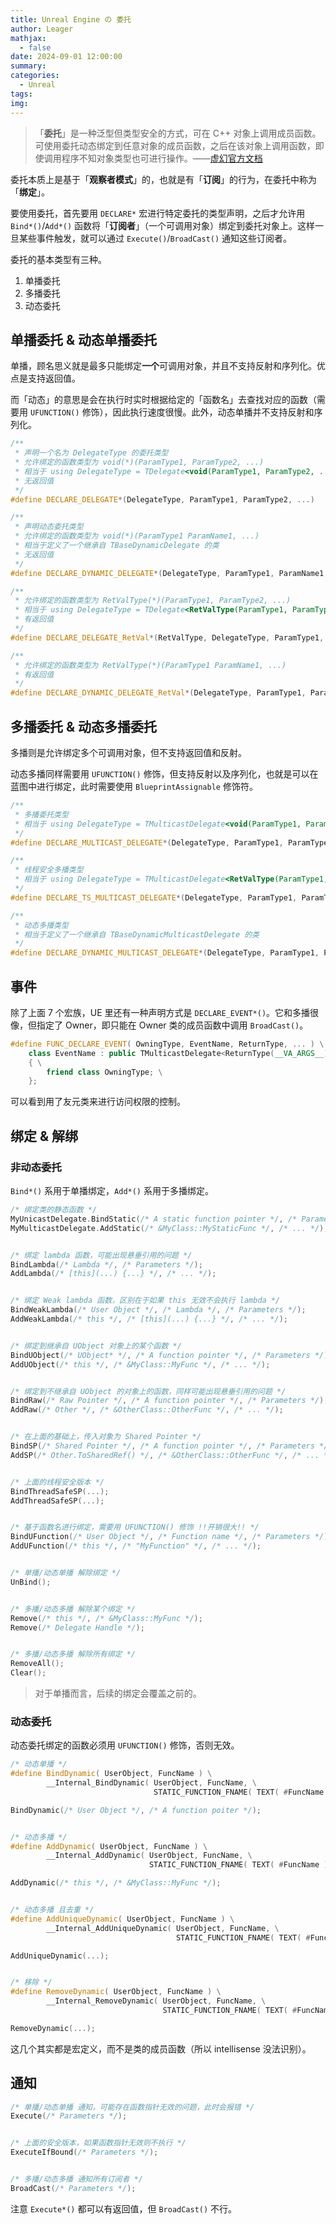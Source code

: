 ```yaml
---
title: Unreal Engine の 委托
author: Leager
mathjax:
  - false
date: 2024-09-01 12:00:00
summary:
categories:
  - Unreal
tags:
img:
---
```


> 「**委托**」是一种泛型但类型安全的方式，可在 C++ 对象上调用成员函数。可使用委托动态绑定到任意对象的成员函数，之后在该对象上调用函数，即使调用程序不知对象类型也可进行操作。——[虚幻官方文档](https://dev.epicgames.com/documentation/zh-cn/unreal-engine/delegates-and-lamba-functions-in-unreal-engine)

<!-- more -->

委托本质上是基于「**观察者模式**」的，也就是有「**订阅**」的行为，在委托中称为「**绑定**」。

要使用委托，首先要用 `DECLARE*` 宏进行特定委托的类型声明，之后才允许用 `Bind*()`/`Add*()` 函数将「**订阅者**」（一个可调用对象）绑定到委托对象上。这样一旦某些事件触发，就可以通过 `Execute()`/`BroadCast()` 通知这些订阅者。

委托的基本类型有三种。

1. 单播委托
2. 多播委托
3. 动态委托

## 单播委托 & 动态单播委托

单播，顾名思义就是最多只能绑定**一个**可调用对象，并且不支持反射和序列化。优点是支持返回值。

而「动态」的意思是会在执行时实时根据给定的「函数名」去查找对应的函数（需要用 `UFUNCTION()` 修饰），因此执行速度很慢。此外，动态单播并不支持反射和序列化。

```cpp 单播委托
/**
 * 声明一个名为 DelegateType 的委托类型
 * 允许绑定的函数类型为 void(*)(ParamType1, ParamType2, ...)
 * 相当于 using DelegateType = TDelegate<void(ParamType1, ParamType2, ...)>;
 * 无返回值
 */
#define DECLARE_DELEGATE*(DelegateType, ParamType1, ParamType2, ...)

/**
 * 声明动态委托类型
 * 允许绑定的函数类型为 void(*)(ParamType1 ParamName1, ...)
 * 相当于定义了一个继承自 TBaseDynamicDelegate 的类
 * 无返回值
 */
#define DECLARE_DYNAMIC_DELEGATE*(DelegateType, ParamType1, ParamName1, ...)

/**
 * 允许绑定的函数类型为 RetValType(*)(ParamType1, ParamType2, ...)
 * 相当于 using DelegateType = TDelegate<RetValType(ParamType1, ParamType2, ...)>;
 * 有返回值
 */
#define DECLARE_DELEGATE_RetVal*(RetValType, DelegateType, ParamType1, ParamType2, ...)

/**
 * 允许绑定的函数类型为 RetValType(*)(ParamType1 ParamName1, ...)
 * 有返回值
 */
#define DECLARE_DYNAMIC_DELEGATE_RetVal*(DelegateType, ParamType1, ParamName1, ...)
```

## 多播委托 & 动态多播委托

多播则是允许绑定多个可调用对象，但不支持返回值和反射。

动态多播同样需要用 `UFUNCTION()` 修饰，但支持反射以及序列化，也就是可以在蓝图中进行绑定，此时需要使用 `BlueprintAssignable` 修饰符。

```cpp 多播委托
/**
 * 多播委托类型
 * 相当于 using DelegateType = TMulticastDelegate<void(ParamType1, ParamType2, ...)>;
 */
#define DECLARE_MULTICAST_DELEGATE*(DelegateType, ParamType1, ParamType2, ...)

/**
 * 线程安全多播类型
 * 相当于 using DelegateType = TMulticastDelegate<RetValType(ParamType1, ParamType2, ...)， FDefaultTSDelegateUserPolicy>;
 */
#define DECLARE_TS_MULTICAST_DELEGATE*(DelegateType, ParamType1, ParamType2, ...)

/**
 * 动态多播类型
 * 相当于定义了一个继承自 TBaseDynamicMulticastDelegate 的类
 */
#define DECLARE_DYNAMIC_MULTICAST_DELEGATE*(DelegateType, ParamType1, ParamName1, ...)
```

## 事件

除了上面 7 个宏族，UE 里还有一种声明方式是 `DECLARE_EVENT*()`。它和多播很像，但指定了 Owner，即只能在 Owner 类的成员函数中调用 `BroadCast()`。

```cpp EVENT 委托源码
#define FUNC_DECLARE_EVENT( OwningType, EventName, ReturnType, ... ) \
	class EventName : public TMulticastDelegate<ReturnType(__VA_ARGS__)> \
	{ \
		friend class OwningType; \
	};
```

可以看到用了友元类来进行访问权限的控制。

## 绑定 & 解绑

### 非动态委托

`Bind*()` 系用于单播绑定，`Add*()` 系用于多播绑定。

```cpp 非动态委托
/* 绑定类的静态函数 */
MyUnicastDelegate.BindStatic(/* A static function pointer */, /* Parameters */);
MyMulticastDelegate.AddStatic(/* &MyClass::MyStaticFunc */, /* ... */);


/* 绑定 lambda 函数，可能出现悬垂引用的问题 */
BindLambda(/* Lambda */, /* Parameters */);
AddLambda(/* [this](...) {...} */, /* ... */);


/* 绑定 Weak lambda 函数，区别在于如果 this 无效不会执行 lambda */
BindWeakLambda(/* User Object */, /* Lambda */, /* Parameters */);
AddWeakLambda(/* this */, /* [this](...) {...} */, /* ... */);


/* 绑定到继承自 UObject 对象上的某个函数 */
BindUObject(/* UObject* */, /* A function pointer */, /* Parameters */);
AddUObject(/* this */, /* &MyClass::MyFunc */, /* ... */);


/* 绑定到不继承自 UObject 的对象上的函数，同样可能出现悬垂引用的问题 */
BindRaw(/* Raw Pointer */, /* A function pointer */, /* Parameters */);
AddRaw(/* Other */, /* &OtherClass::OtherFunc */, /* ... */);


/* 在上面的基础上，传入对象为 Shared Pointer */
BindSP(/* Shared Pointer */, /* A function pointer */, /* Parameters */);
AddSP(/* Other.ToSharedRef() */, /* &OtherClass::OtherFunc */, /* ... */);


/* 上面的线程安全版本 */
BindThreadSafeSP(...);
AddThreadSafeSP(...);


/* 基于函数名进行绑定，需要用 UFUNCTION() 修饰 !!开销很大!! */
BindUFunction(/* User Object */, /* Function name */, /* Parameters */);
AddUFunction(/* this */, /* "MyFunction" */, /* ... */);


/* 单播/动态单播 解除绑定 */
UnBind();


/* 多播/动态多播 解除某个绑定 */
Remove(/* this */, /* &MyClass::MyFunc */);
Remove(/* Delegate Handle */);


/* 多播/动态多播 解除所有绑定 */
RemoveAll();
Clear();
```

> 对于单播而言，后续的绑定会覆盖之前的。

### 动态委托

动态委托绑定的函数必须用 `UFUNCTION()` 修饰，否则无效。

```cpp 动态委托
/* 动态单播 */
#define BindDynamic( UserObject, FuncName ) \
        __Internal_BindDynamic( UserObject, FuncName, \
                                STATIC_FUNCTION_FNAME( TEXT( #FuncName ) ) )

BindDynamic(/* User Object */, /* A function poiter */);


/* 动态多播 */
#define AddDynamic( UserObject, FuncName ) \
        __Internal_AddDynamic( UserObject, FuncName, \
                               STATIC_FUNCTION_FNAME( TEXT( #FuncName ) ) )

AddDynamic(/* this */, /* &MyClass::MyFunc */);


/* 动态多播 且去重 */
#define AddUniqueDynamic( UserObject, FuncName ) \
        __Internal_AddUniqueDynamic( UserObject, FuncName, \
                                     STATIC_FUNCTION_FNAME( TEXT( #FuncName ) ) )

AddUniqueDynamic(...);


/* 移除 */
#define RemoveDynamic( UserObject, FuncName ) \
        __Internal_RemoveDynamic( UserObject, FuncName, \
                                  STATIC_FUNCTION_FNAME( TEXT( #FuncName ) ) )

RemoveDynamic(...);
```

这几个其实都是宏定义，而不是类的成员函数（所以 intellisense 没法识别）。

## 通知

```cpp 通知
/* 单播/动态单播 通知，可能存在函数指针无效的问题，此时会报错 */
Execute(/* Parameters */);


/* 上面的安全版本，如果函数指针无效则不执行 */
ExecuteIfBound(/* Parameters */);


/* 多播/动态多播 通知所有订阅者 */
BroadCast(/* Parameters */);
```

注意 `Execute*()` 都可以有返回值，但 `BroadCast()` 不行。